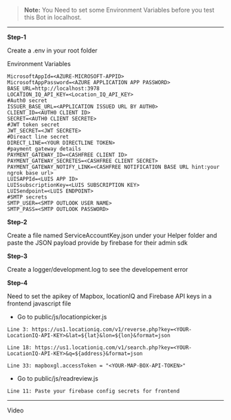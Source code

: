 > **Note:** You Need to set some Environment Variables before you test this Bot in localhost.

---

**Step-1**

Create a .env in your root folder

Environment Variables

 ```
MicrosoftAppId=<AZURE-MICROSOFT-APPID>
MicrosoftAppPassword=<AZURE APPLICATION APP PASSWORD>
BASE_URL=http://localhost:3978
LOCATION_IQ_API_KEY=<Location_IQ_API_KEY>
#Auth0 secret
ISSUER_BASE_URL=<APPLICATION ISSUED URL BY AUTH0>
CLIENT_ID=<AUTH0 CLIENT ID>
SECRET=<AUTH0 CLIENT SECRETE>
#JWT token secret
JWT_SECRET=<JWT SECRETE>
#Direact line secret
DIRECT_LINE=<YOUR DIRECTLINE TOKEN>
#payment gateway details
PAYMENT_GATEWAY_ID=<CASHFREE CLIENT ID>
PAYMENT_GATEWAY_SECRETES=<CASHFREE CLIENT SECRET>
PAYMENT_GATEWAY_NOTIFY_LINK=<CASHFREE NOTIFICATION BASE URL hint:your ngrok base url>
LUISAPPId=<LUIS APP ID>
LUISsubscriptionKey=<LUIS SUBSCRIPTION KEY>
LUISendpoint=<LUIS ENDPOINT>
#SMTP secrets
SMTP_USER=<SMTP OUTLOOK USER NAME>
SMTP_PASS=<SMTP OUTLOOK PASSWORD>

```

**Step-2**

Create a file named ServiceAccountKey.json under your Helper folder and paste the JSON payload provide by firebase for their admin sdk

**Step-3**

Create a logger/development.log to see the developement error

**Step-4**

Need to set the apikey of Mapbox, locationIQ and Firebase API keys in a frontend javascript file 

- Go to public/js/locationpicker.js
  
``` 
Line 3: https://us1.locationiq.com/v1/reverse.php?key=<YOUR-LocationIQ-API-KEY>&lat=${lat}&lon=${lon}&format=json

Line 18: https://us1.locationiq.com/v1/search.php?key=<YOUR-LocationIQ-API-KEY>&q=${address}&format=json

Line 33: mapboxgl.accessToken = "<YOUR-MAP-BOX-API-TOKEN>"
 ```
- Go to public/js/readreview.js

```
Line 11: Paste your firebase config secrets for frontend

```


---

Video





